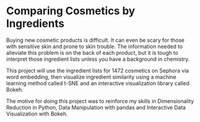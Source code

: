 # Comparing Cosmetics by Ingredients

Buying new cosmetic products is difficult. It can even be scary for those with sensitive skin and prone to skin trouble. The information needed to alleviate this problem is on the back of each product, but it is tough to interpret those ingredient lists unless you have a background in chemistry.

This project will use the ingredient lists for 1472 cosmetics on Sephora via word embedding, then visualize ingredient similarity using a machine learning method called t-SNE and an interactive visualization library called Bokeh.

The motive for doing this project was to reinforce my skills in Dimensionality Reduction in Python, Data Manipulation with pandas and Interactive Data Visualization with Bokeh.
